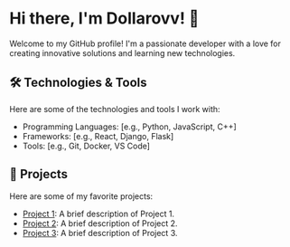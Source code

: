 # Hi there, I'm Dollarovv! 👋

Welcome to my GitHub profile! I'm a passionate developer with a love for creating innovative solutions and learning new technologies.

## 🛠️ Technologies & Tools

Here are some of the technologies and tools I work with:

- Programming Languages: [e.g., Python, JavaScript, C++]
- Frameworks: [e.g., React, Django, Flask]
- Tools: [e.g., Git, Docker, VS Code]

## 🎯 Projects

Here are some of my favorite projects:

- [Project 1](https://github.com/Dollarovv/project1): A brief description of Project 1.
- [Project 2](https://github.com/Dollarovv/project2): A brief description of Project 2.
- [Project 3](https://github.com/Dollarovv/project3): A brief description of Project 3.

